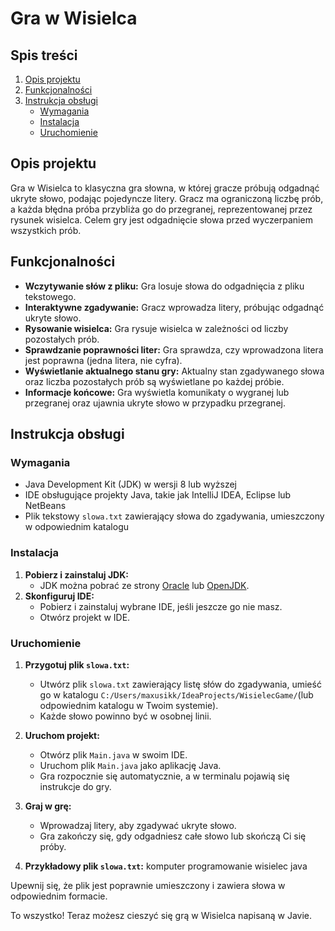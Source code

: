 # Gra w Wisielca

## Spis treści
1. [Opis projektu](#opis-projektu)
2. [Funkcjonalności](#funkcjonalności)
3. [Instrukcja obsługi](#instrukcja-obsługi)
    - [Wymagania](#wymagania)
    - [Instalacja](#instalacja)
    - [Uruchomienie](#uruchomienie)

## Opis projektu
Gra w Wisielca to klasyczna gra słowna, w której gracze próbują odgadnąć ukryte słowo, podając pojedyncze litery. Gracz ma ograniczoną liczbę prób, a każda błędna próba przybliża go do przegranej, reprezentowanej przez rysunek wisielca. Celem gry jest odgadnięcie słowa przed wyczerpaniem wszystkich prób.

## Funkcjonalności
- **Wczytywanie słów z pliku:** Gra losuje słowa do odgadnięcia z pliku tekstowego.
- **Interaktywne zgadywanie:** Gracz wprowadza litery, próbując odgadnąć ukryte słowo.
- **Rysowanie wisielca:** Gra rysuje wisielca w zależności od liczby pozostałych prób.
- **Sprawdzanie poprawności liter:** Gra sprawdza, czy wprowadzona litera jest poprawna (jedna litera, nie cyfra).
- **Wyświetlanie aktualnego stanu gry:** Aktualny stan zgadywanego słowa oraz liczba pozostałych prób są wyświetlane po każdej próbie.
- **Informacje końcowe:** Gra wyświetla komunikaty o wygranej lub przegranej oraz ujawnia ukryte słowo w przypadku przegranej.

## Instrukcja obsługi

### Wymagania
- Java Development Kit (JDK) w wersji 8 lub wyższej
- IDE obsługujące projekty Java, takie jak IntelliJ IDEA, Eclipse lub NetBeans
- Plik tekstowy `slowa.txt` zawierający słowa do zgadywania, umieszczony w odpowiednim katalogu

### Instalacja
1. **Pobierz i zainstaluj JDK:**
   - JDK można pobrać ze strony [Oracle](https://www.oracle.com/java/technologies/javase-downloads.html) lub [OpenJDK](https://openjdk.java.net/install/).
2. **Skonfiguruj IDE:**
   - Pobierz i zainstaluj wybrane IDE, jeśli jeszcze go nie masz.
   - Otwórz projekt w IDE.

### Uruchomienie
1. **Przygotuj plik `slowa.txt`:**
   - Utwórz plik `slowa.txt` zawierający listę słów do zgadywania, umieść go w katalogu `C:/Users/maxusikk/IdeaProjects/WisielecGame/`(lub odpowiednim katalogu w Twoim systemie).
   - Każde słowo powinno być w osobnej linii.

2. **Uruchom projekt:**
   - Otwórz plik `Main.java` w swoim IDE.
   - Uruchom plik `Main.java` jako aplikację Java.
   - Gra rozpocznie się automatycznie, a w terminalu pojawią się instrukcje do gry.

3. **Graj w grę:**
   - Wprowadzaj litery, aby zgadywać ukryte słowo.
   - Gra zakończy się, gdy odgadniesz całe słowo lub skończą Ci się próby.

4. **Przykładowy plik `slowa.txt`:**
komputer
programowanie
wisielec
java

Upewnij się, że plik jest poprawnie umieszczony i zawiera słowa w odpowiednim formacie.

To wszystko! Teraz możesz cieszyć się grą w Wisielca napisaną w Javie.
